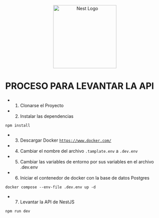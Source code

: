 <p align="center">
  <a href="http://nestjs.com/" target="blank"><img src="https://nestjs.com/img/logo-small.svg" width="200" alt="Nest Logo" /></a>
</p>

# PROCESO PARA LEVANTAR LA API

* 1. Clonarse el Proyecto

* 2. Instalar las dependencias
```
npm install
```

* 3. Descargar Docker <a href="https://www.docker.com/">`https://www.docker.com/`</a>

* 4. Cambiar el nombre del archivo ```.tamplate.env``` a ```.dev.env```

* 5. Cambiar las variables de entorno por sus variables en el archivo .dev.env

* 6. Iniciar el contenedor de docker con la base de datos Postgres
```
docker compose --env-file .dev.env up -d
```
* 7. Levantar la API de NestJS
```
npm run dev
```

